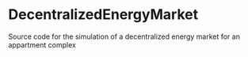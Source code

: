 # DecentralizedEnergyMarket
Source code for the simulation of a decentralized energy market for an appartment complex
